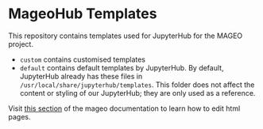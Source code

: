 # MageoHub Templates

This repository contains templates used for JupyterHub for the MAGEO project.
* `custom` contains customised templates
* `default` contains default templates by JupyterHub. By default, JupyterHub already
has these files in `/usr/local/share/jupyterhub/templates`. 
This folder does not affect the content or styling of our 
JupyterHub; they are only used as a reference.

Visit [this section]()
of the mageo documentation to learn how to edit html pages.
